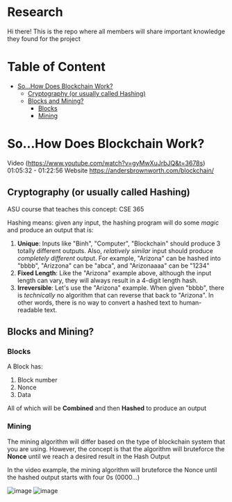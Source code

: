 # Research
Hi there! This is the repo where all members will share important knowledge they found for the project

# Table of Content
- [So...How Does Blockchain Work?](#sohow-does-blockchain-work-)
  - [Cryptography (or usually called Hashing)](#cryptography-or-usually-called-hashing)
  - [Blocks and Mining?](#blocks-and-mining)
    - [Blocks](#blocks)
    - [Mining](#mining)

# So...How Does Blockchain Work?
Video (https://www.youtube.com/watch?v=gyMwXuJrbJQ&t=3678s) 01:05:32 - 01:22:56 
Website https://andersbrownworth.com/blockchain/

## Cryptography (or usually called Hashing)
ASU course that teaches this concept: CSE 365

Hashing means: given any input, the hashing program will do some _magic_ and produce an output that is:
  1. **Unique**: Inputs like "Binh", "Computer", "Blockchain" should produce 3 totally different outputs. Also, _relatively similar_ input should produce _completely different_ output. For example, "Arizona" can be hashed into "bbbb", "Arizzona" can be "abca", and "Arizonaaaa" can be "1234"
  2. **Fixed Length**: Like the "Arizona" example above, although the input length can vary, they will always result in a 4-digit length hash.
  3. **Irreversible**: Let's use the "Arizona" example. When given "bbbb", there is _technically_ no algorithm that can reverse that back to "Arizona". In other words, there is no way to convert a hashed text to human-readable text.

## Blocks and Mining?
### Blocks
A Block has:
  1. Block number
  2. Nonce
  3. Data

All of which will be **Combined** and then **Hashed** to produce an output

### Mining
The mining algorithm will differ based on the type of blockchain system that you are using. However, the concept is that the algorithm will bruteforce the **Nonce** until we reach a desired result in the Hash Output

In the video example, the mining algorithm will bruteforce the Nonce until the hashed output starts with four 0s (0000...)

![image](https://github.com/Honeywell-UAM-Data-Management/research/assets/67848975/b43c7cfa-2211-4fcf-a3da-a4048ad7fe59)
![image](https://github.com/Honeywell-UAM-Data-Management/research/assets/67848975/2e1f69c6-8fca-4d47-9b31-9fe59690bb37)


